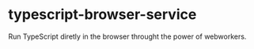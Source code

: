 # typescript-browser-service
Run TypeScript diretly in the browser throught the power of webworkers.
